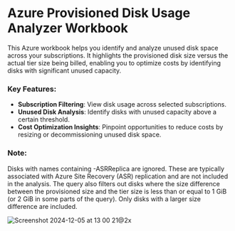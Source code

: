 # Azure Provisioned Disk Usage Analyzer Workbook

This Azure workbook helps you identify and analyze unused disk space across your subscriptions. It highlights the provisioned disk size versus the actual tier size being billed, enabling you to optimize costs by identifying disks with significant unused capacity. 

### Key Features:
- **Subscription Filtering**: View disk usage across selected subscriptions.
- **Unused Disk Analysis**: Identify disks with unused capacity above a certain threshold.
- **Cost Optimization Insights**: Pinpoint opportunities to reduce costs by resizing or decommissioning unused disk space.

### Note:
Disks with names containing -ASRReplica are ignored. These are typically associated with Azure Site Recovery (ASR) replication and are not included in the analysis.
The query also filters out disks where the size difference between the provisioned size and the tier size is less than or equal to 1 GiB (or 2 GiB in some parts of the query). Only disks with a larger size difference are included.

![Screenshot 2024-12-05 at 13 00 21@2x](https://github.com/user-attachments/assets/8d54eab4-8155-484d-8073-f8e35a837924)

